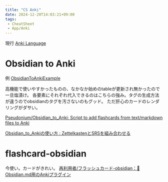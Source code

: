 ```yaml
---
title: "CS Anki"
date: 2024-12-20T14:03:21+09:00
tags:
 - CheatSheet
 - App/Anki
---
```


現行
[Anki Language](../Anki%20Language.md)

# Obsidian to Anki
例
[ObsidianToAnkiExample](../ObsidianToAnkiExample.md)

高機能で使いやすかったものの、なかなか始めのtableが更新され無かったので一旦塩漬け。
各要素にそれぞれ代入できるのはこちらの強み。タグの生成方法が違うのでobsidianのタグを汚さないのもグッド。
ただ肝心のカードのレンダリングがダサい。

[Pseudonium/Obsidian_to_Anki: Script to add flashcards from text/markdown files to Anki](https://github.com/Pseudonium/Obsidian_to_Anki)

[Obsidian_to_Ankiの使い方 : ZettelkastenとSRSを組み合わせる](https://zenn.dev/estra/articles/integration-obsidian-and-anki#%E3%83%8E%E3%83%BC%E3%83%88%E3%81%AE%E5%89%8A%E9%99%A4)


# flashcard-obsidian
今使い。カードがきれい。
[再利用者/フラッシュカード-obsidian：🎴Obsidian.md用のAnkiプラグイン](https://github.com/reuseman/flashcards-obsidian)